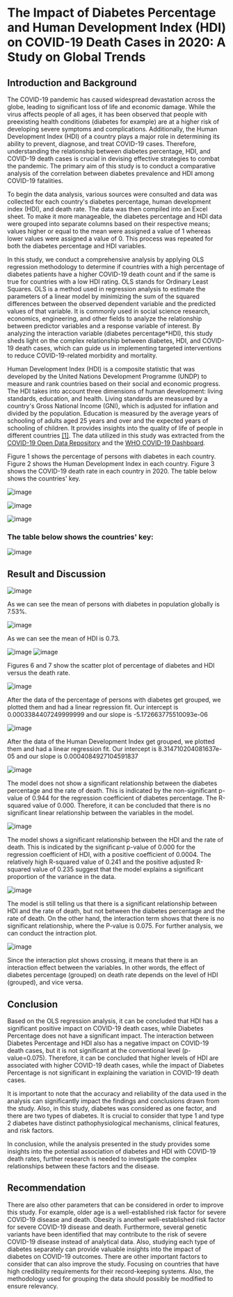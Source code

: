 # The Impact of Diabetes Percentage and Human Development Index (HDI) on COVID-19 Death Cases in 2020: A Study on Global Trends


## Introduction and Background
The COVID-19 pandemic has caused widespread devastation across the globe, leading to significant loss of life and economic damage. While the virus affects people of all ages, it has been observed that people with preexisting health conditions (diabetes for example) are at a higher risk of developing severe symptoms and complications. Additionally, the Human Development Index (HDI) of a country plays a major role in determining its ability to prevent, diagnose, and treat COVID-19 cases. Therefore, understanding the relationship between diabetes percentage, HDI, and COVID-19 death cases is crucial in devising effective strategies to combat the pandemic. The primary aim of this study is to conduct a comparative analysis of the correlation between diabetes prevalence and HDI among COVID-19 fatalities.

To begin the data analysis, various sources were consulted and data was collected for each country's diabetes percentage, human development index (HDI), and death rate. The data was then compiled into an Excel sheet. To make it more manageable, the diabetes percentage and HDI data were grouped into separate columns based on their respective means; values higher or equal to the mean were assigned a value of 1 whereas lower values were assigned a value of 0. This process was repeated for both the diabetes percentage and HDI variables. 

In this study, we conduct a comprehensive analysis by applying OLS regression methodology to determine if countries with a high percentage of diabetes patients have a higher COVID-19 death count and if the same is true for countries with a low HDI rating. OLS stands for Ordinary Least Squares. OLS is a method used in regression analysis to estimate the parameters of a linear model by minimizing the sum of the squared differences between the observed dependent variable and the predicted values of that variable. It is commonly used in social science research, economics, engineering, and other fields to analyze the relationship between predictor variables and a response variable of interest. By analyzing the interaction variable (diabetes percentage*HDI), this study sheds light on the complex relationship between diabetes, HDI, and COVID-19 death cases, which can guide us in implementing targeted interventions to reduce COVID-19-related morbidity and mortality.

Human Development Index (HDI) is a composite statistic that was developed by the United Nations Development Programme (UNDP) to measure and rank countries based on their social and economic progress. The HDI takes into account three dimensions of human development: living standards, education, and health. Living standards are measured by a country's Gross National Income (GNI), which is adjusted for inflation and divided by the population. Education is measured by the average years of schooling of adults aged 25 years and over and the expected years of schooling of children. It provides insights into the quality of life of people in different countries [[1]](https://hdr.undp.org/content/human-development-report-2020).
The data utilized in this study was extracted from the [COVID-19 Open Data Repository](https://health.google.com/covid-19/open-data/raw-data) and the [WHO COVID-19 Dashboard](https://data.humdata.org/dataset/coronavirus-covid-19-cases-and-deaths).

Figure 1 shows the percentage of persons with diabetes in each country. Figure 2 shows the Human Development Index in each country. Figure 3 shows the COVID-19 death rate in each country in 2020. The table below shows the countries' key.

![image](https://github.com/ABCO2/CHE2410-Project-1/assets/144171865/696a255c-f7bd-4718-b795-71c04b865852)

![image](https://github.com/ABCO2/CHE2410-Project-1/assets/144171865/843b0bad-2407-42be-9778-22504cd8aecc)

![image](https://github.com/ABCO2/CHE2410-Project-1/assets/144171865/c090f200-7b2a-4fb2-9a4d-fbcf8e49ba42)

### The table below shows the countries' key:
![image](https://github.com/ABCO2/CHE2410-Project-1/assets/144171865/9387524d-7a07-4a42-8b9d-b430a5efc50d)

## Result and Discussion
![image](https://github.com/ABCO2/CHE2410-Project-1/assets/144171865/1417d060-613d-471f-bfe1-ead1a566dc73)

As we can see the mean of persons with diabetes in population globally is 7.53%. 

![image](https://github.com/ABCO2/CHE2410-Project-1/assets/144171865/d0fc617f-6592-4fa3-8146-d1de569c93f5)

As we can see the mean of HDI is 0.73. 

![image](https://github.com/ABCO2/CHE2410-Project-1/assets/144171865/ddc921ed-3833-4da5-8163-88c3524cd3d9)
![image](https://github.com/ABCO2/CHE2410-Project-1/assets/144171865/5dc824cd-7acb-42aa-9276-5760f9f357ef)

Figures 6 and 7 show the scatter plot of percentage of diabetes and HDI versus the death rate. 

![image](https://github.com/ABCO2/CHE2410-Project-1/assets/144171865/56a631c5-4acb-4d59-b908-a81891265201)

After the data of the percentage of persons with diabetes get grouped, we plotted them and had a linear regression fit. Our intercept is  0.0003384407249999999 and our slope is -5.172663775510093e-06

![image](https://github.com/ABCO2/CHE2410-Project-1/assets/144171865/19f06d38-4e4f-47a9-8bf4-d10dd4f63bb6)

After the data of the Human Development Index get grouped, we plotted them and had a linear regression fit. Our intercept is  8.314710204081637e-05 and our slope is 0.0004084927104591837

![image](https://github.com/ABCO2/CHE2410-Project-1/assets/144171865/77da9783-b2e0-4e21-9179-e0b6cb656fcd)

The model does not show a significant relationship between the diabetes percentage and the rate of death. This is indicated by the non-significant p-value of 0.944 for the regression coefficient of diabetes percentage. The R-squared value of 0.000. Therefore, it can be concluded that there is no significant linear relationship between the variables in the model.

![image](https://github.com/ABCO2/CHE2410-Project-1/assets/144171865/a4d0ba5c-83eb-4eaa-9cce-8ef86a78c738)

The model shows a significant relationship between the HDI and the rate of death. This is indicated by the significant p-value of 0.000 for the regression coefficient of HDI, with a positive coefficient of 0.0004. The relatively high R-squared value of 0.241 and the positive adjusted R-squared value of 0.235 suggest that the model explains a significant proportion of the variance in the data.

![image](https://github.com/ABCO2/CHE2410-Project-1/assets/144171865/59879e04-2cc1-4b74-8ddb-90a7d054ada1)

The model is still telling us that there is a significant relationship between HDI and the rate of death, but not between the diabetes percentage and the rate of death. On the other hand, the interaction term shows that there is no significant relationship, where the P-value is 0.075. For further analysis, we can conduct the intraction plot.

![image](https://github.com/ABCO2/CHE2410-Project-1/assets/144171865/0ddae61e-4d0e-4df4-ba1c-2bb38cd5e367)

Since the interaction plot shows crossing, it means that there is an interaction effect between the variables. In other words, the effect of diabetes percentage (grouped) on death rate depends on the level of HDI (grouped), and vice versa.


## Conclusion
Based on the OLS regression analysis, it can be concluded that HDI has a significant positive impact on COVID-19 death cases, while Diabetes Percentage does not have a significant impact. The interaction between Diabetes Percentage and HDI also has a negative impact on COVID-19 death cases, but it is not significant at the conventional level (p-value=0.075). Therefore, it can be concluded that higher levels of HDI are associated with higher COVID-19 death cases, while the impact of Diabetes Percentage is not significant in explaining the variation in COVID-19 death cases.

It is important to note that the accuracy and reliability of the data used in the analysis can significantly impact the findings and conclusions drawn from the study. Also, in this study, diabetes was considered as one factor, and there are two types of diabetes. It is crucial to consider that type 1 and type 2 diabetes have distinct pathophysiological mechanisms, clinical features, and risk factors.

In conclusion, while the analysis presented in the study provides some insights into the potential association of diabetes and HDI with COVID-19 death rates, further research is needed to investigate the complex relationships between these factors and the disease. 

## Recommendation
There are also other parameters that can be considered in order to improve this study. For example, older age is a well-established risk factor for severe COVID-19 disease and death. Obesity is another well-established risk factor for severe COVID-19 disease and death. Furthermore, several genetic variants have been identified that may contribute to the risk of severe COVID-19 disease instead of analytical data. Also, studying each type of diabetes separately can provide valuable insights into the impact of diabetes on COVID-19 outcomes. There are other important factors to consider that can also improve the study. Focusing on countries that have high credibility requirements for their record-keeping systems. Also, the methodology used for grouping the data should possibly be modified to ensure relevancy.

